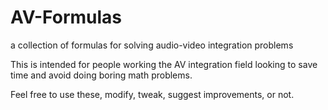 # AV-Formulas
a collection of formulas for solving audio-video integration problems

This is intended for people working the AV integration field looking to save time and avoid doing boring math problems. 

Feel free to use these, modify, tweak, suggest improvements, or not. 
